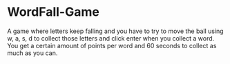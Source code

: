 # WordFall-Game
A game where letters keep falling and you have to try to move the ball using w, a, s, d to collect those letters and click enter when you collect a word. You get a certain amount of points per word and 60 seconds to collect as much as you can.
